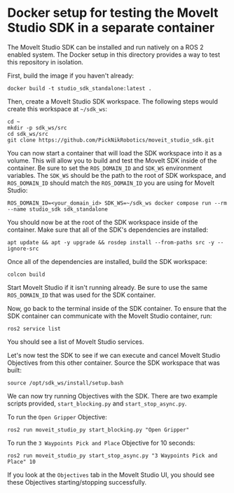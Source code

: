# Docker setup for testing the MoveIt Studio SDK in a separate container

The MoveIt Studio SDK can be installed and run natively on a ROS 2 enabled system.
The Docker setup in this directory provides a way to test this repository in isolation.

First, build the image if you haven't already:

```
docker build -t studio_sdk_standalone:latest .
```

Then, create a MoveIt Studio SDK workspace.
The following steps would create this workspace at `~/sdk_ws`:

```
cd ~
mkdir -p sdk_ws/src
cd sdk_ws/src
git clone https://github.com/PickNikRobotics/moveit_studio_sdk.git
```

You can now start a container that will load the SDK workspace into it as a volume.
This will allow you to build and test the MoveIt SDK inside of the container.
Be sure to set the `ROS_DOMAIN_ID` and `SDK_WS` environment variables.
The `SDK_WS` should be the path to the root of SDK workspace, and `ROS_DOMAIN_ID` should match the `ROS_DOMAIN_ID` you are using for MoveIt Studio:

```
ROS_DOMAIN_ID=<your_domain_id> SDK_WS=~/sdk_ws docker compose run --rm --name studio_sdk sdk_standalone
```

You should now be at the root of the SDK workspace inside of the container.
Make sure that all of the SDK's dependencies are installed:

```
apt update && apt -y upgrade && rosdep install --from-paths src -y --ignore-src
```

Once all of the dependencies are installed, build the SDK workspace:

```
colcon build
```

Start MoveIt Studio if it isn't running already.
Be sure to use the same `ROS_DOMAIN_ID` that was used for the SDK container.

Now, go back to the terminal inside of the SDK container.
To ensure that the SDK container can communicate with the MoveIt Studio container, run:

```
ros2 service list
```

You should see a list of MoveIt Studio services.

Let's now test the SDK to see if we can execute and cancel MoveIt Studio Objectives from this other container.
Source the SDK workspace that was built:

```
source /opt/sdk_ws/install/setup.bash
```

We can now try running Objectives with the SDK.
There are two example scripts provided, `start_blocking.py` and `start_stop_async.py`.

To run the `Open Gripper` Objective:

```
ros2 run moveit_studio_py start_blocking.py "Open Gripper"
```

To run the `3 Waypoints Pick and Place` Objective for 10 seconds:

```
ros2 run moveit_studio_py start_stop_async.py "3 Waypoints Pick and Place" 10
```

If you look at the `Objectives` tab in the MoveIt Studio UI, you should see these Objectives starting/stopping successfully.
